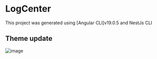 # LogCenter
This project was generated using [Angular CLI]v19.0.5 and NestJs CLI
## Theme update
![image](https://github.com/user-attachments/assets/549357b1-d2f0-4a21-a0c4-1a860afb593f)
